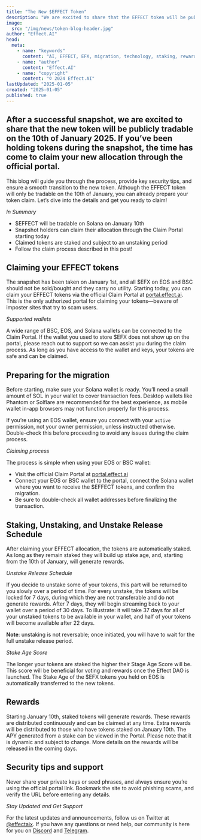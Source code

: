 ```yaml
---
title: "The New $EFFECT Token"
description: "We are excited to share that the EFFECT token will be publicly tradable on Solana on the 10th of January 2025. If you’ve been holding $EFX during the snapshot, the time has come to claim your new $EFFECT allocation through the official portal."
image:
  src: "/img/news/token-blog-header.jpg"
author: "Effect.AI"
head:
  meta:
    - name: "keywords"
      content: "AI, EFFECT, EFX, migration, technology, staking, rewards, solana, claiming"
    - name: "author"
      content: "Effect.AI"
    - name: "copyright"
      content: "© 2024 Effect.AI"
lastUpdated: "2025-01-05"
created: "2025-01-05"
published: true
---
```


## After a successful snapshot, we are excited to share that the new token will be publicly tradable on the 10th of January 2025. If you’ve been holding tokens during the snapshot, the time has come to claim your new allocation through the official portal.  

This blog will guide you through the process, provide key security tips, and ensure a smooth transition to the new token. Although the EFFECT token will only be tradable on the 10th of January, you can already prepare your token claim. Let’s dive into the details and get you ready to claim!

_In Summary_

- $EFFECT will be tradable on Solana on January 10th
- Snapshot holders can claim their allocation through the Claim Portal starting today
- Claimed tokens are staked and subject to an unstaking period
- Follow the claim process described in this post! 


## Claiming your EFFECT tokens

The snapshot has been taken on January 1st, and all $EFX on EOS and
BSC should not be sold/bought and they carry no utility. Starting
today, you can claim your EFFECT tokens via the official Claim Portal
at <a href="https://portal.effect.ai/migrate"
target="_blank">portal.effect.ai</a>. This is the only authorized
portal for claiming your tokens—beware of imposter sites that try to
scam users.

_Supported wallets_

A wide range of BSC, EOS, and Solana wallets can be connected to the
Claim Portal. If the wallet you used to store $EFX does not show up on
the portal, please reach out to support so we can assist you during
the claim process. As long as you have access to the wallet and keys,
your tokens are safe and can be claimed.

## Preparing for the migration

Before starting, make sure your Solana wallet is ready. You’ll need a small amount of SOL in your wallet to cover transaction fees. Desktop wallets like Phantom or Solflare are recommended for the best experience, as mobile wallet in-app browsers may not function properly for this process.

If you’re using an EOS wallet, ensure you connect with your `active` permission, not your owner permission, unless instructed otherwise. Double-check this before proceeding to avoid any issues during the claim process.

_Claiming process_

The process is simple when using your EOS or BSC wallet:

- Visit the official Claim Portal at <a href="https://portal.effect.ai/migrate" target="_blank">portal.effect.ai</a>
- Connect your EOS or BSC wallet to the portal, connect the Solana wallet where you want to receive the $EFFECT tokens, and confirm the migration. 
- Be sure to double-check all wallet addresses before finalizing the transaction. 

<!-- ![Screenshot of portal](/img/news/the-new-effect-token--portal--dark.png) -->

## Staking, Unstaking, and Unstake Release Schedule

After claiming your EFFECT allocation, the tokens are automatically
staked. As long as they remain staked they will build up stake
age, and, starting from the 10th of January, will generate rewards.

_Unstake Release Schedule_

If you decide to unstake some of your tokens, this part will be
returned to you slowly over a period of time. For every unstake, the
tokens will be locked for 7 days, during which they are not
transferable and do not generate rewards. After 7 days, they will
begin streaming back to your wallet over a period of 30 days. To
illustrate: it will take 37 days for all of your unstaked tokens to be
available in your wallet, and half of your tokens will become available
after 22 days.

**Note**: unstaking is not reversable; once initiated, you will have
to wait for the full unstake release period.

_Stake Age Score_

The longer your tokens are staked the higher their Stage Age Score
will be. This score will be beneficial for voting and rewards once the
Effect DAO is launched. The Stake Age of the $EFX tokens you held on
EOS is automatically transferred to the new tokens.

## Rewards

Starting January 10th, staked tokens will generate rewards. These
rewards are distributed continuously and can be claimed at any time.
Extra rewards will be distributed to those who have tokens staked on
January 10th. The APY generated from a stake can be viewed in the
Portal. Please note that it is dynamic and subject to change. More
details on the rewards will be released in the coming days.

## Security tips and support

Never share your private keys or seed phrases, and always ensure you’re using the official portal link. Bookmark the site to avoid phishing scams, and verify the URL before entering any details.

_Stay Updated and Get Support_

For the latest updates and announcements, follow us on Twitter at [@effectaix](https://twitter.com/effectaix). If you have any questions or need help, our community is here for you on [Discord](https://discord.gg/effectnetwork) and [Telegram](https://t.me/effectai).



